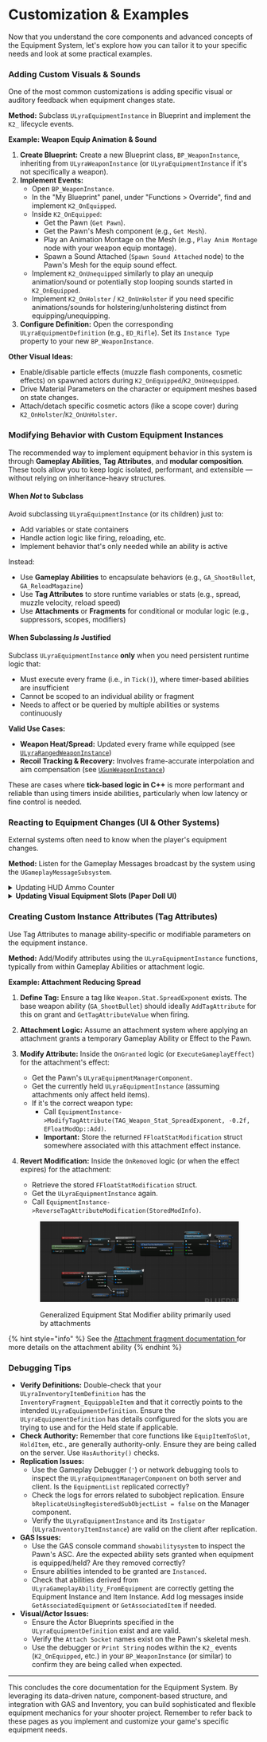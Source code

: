 # Customization & Examples

Now that you understand the core components and advanced concepts of the Equipment System, let's explore how you can tailor it to your specific needs and look at some practical examples.

### Adding Custom Visuals & Sounds

One of the most common customizations is adding specific visual or auditory feedback when equipment changes state.

**Method:** Subclass `ULyraEquipmentInstance` in Blueprint and implement the `K2_` lifecycle events.

**Example: Weapon Equip Animation & Sound**

1. **Create Blueprint:** Create a new Blueprint class, `BP_WeaponInstance`, inheriting from `ULyraWeaponInstance` (or `ULyraEquipmentInstance` if it's not specifically a weapon).
2. **Implement Events:**
   * Open `BP_WeaponInstance`.
   * In the "My Blueprint" panel, under "Functions > Override", find and implement `K2_OnEquipped`.
   * Inside `K2_OnEquipped`:
     * Get the Pawn (`Get Pawn`).
     * Get the Pawn's Mesh component (e.g., `Get Mesh`).
     * Play an Animation Montage on the Mesh (e.g., `Play Anim Montage` node with your weapon equip montage).
     * Spawn a Sound Attached (`Spawn Sound Attached` node) to the Pawn's Mesh for the equip sound effect.
   * Implement `K2_OnUnequipped` similarly to play an unequip animation/sound or potentially stop looping sounds started in `K2_OnEquipped`.
   * Implement `K2_OnHolster` / `K2_OnUnHolster` if you need specific animations/sounds for holstering/unholstering distinct from equipping/unequipping.
3. **Configure Definition:** Open the corresponding `ULyraEquipmentDefinition` (e.g., `ED_Rifle`). Set its `Instance Type` property to your new `BP_WeaponInstance`.

**Other Visual Ideas:**

* Enable/disable particle effects (muzzle flash components, cosmetic effects) on spawned actors during `K2_OnEquipped`/`K2_OnUnequipped`.
* Drive Material Parameters on the character or equipment meshes based on state changes.
* Attach/detach specific cosmetic actors (like a scope cover) during `K2_OnHolster`/`K2_OnUnHolster`.

### Modifying Behavior with Custom Equipment Instances

The recommended way to implement equipment behavior in this system is through **Gameplay Abilities**, **Tag Attributes**, and **modular composition**. These tools allow you to keep logic isolated, performant, and extensible — without relying on inheritance-heavy structures.

#### When _Not_ to Subclass

Avoid subclassing `ULyraEquipmentInstance` (or its children) just to:

* Add variables or state containers
* Handle action logic like firing, reloading, etc.
* Implement behavior that's only needed while an ability is active

Instead:

* Use **Gameplay Abilities** to encapsulate behaviors (e.g., `GA_ShootBullet`, `GA_ReloadMagazine`)
* Use **Tag Attributes** to store runtime variables or stats (e.g., spread, muzzle velocity, reload speed)
* Use **Attachments** or **Fragments** for conditional or modular logic (e.g., suppressors, scopes, modifiers)

#### When Subclassing _Is_ Justified

Subclass `ULyraEquipmentInstance` **only** when you need persistent runtime logic that:

* Must execute every frame (i.e., in `Tick()`), where timer-based abilities are insufficient
* Cannot be scoped to an individual ability or fragment
* Needs to affect or be queried by multiple abilities or systems continuously

**Valid Use Cases:**

* **Weapon Heat/Spread:** Updated every frame while equipped (see [`ULyraRangedWeaponInstance`](../weapons/range-weapon-instance.md))
* **Recoil Tracking & Recovery:** Involves frame-accurate interpolation and aim compensation (see [`UGunWeaponInstance`](../../core-modules/shooter-base/weapons/gun-weapon-instance.md))

These are cases where **tick-based logic in C++** is more performant and reliable than using timers inside abilities, particularly when low latency or fine control is needed.

### Reacting to Equipment Changes (UI & Other Systems)

External systems often need to know when the player's equipment changes.

**Method:** Listen for the Gameplay Messages broadcast by the system using the `UGameplayMessageSubsystem`.

<details>

<summary>Updating HUD Ammo Counter</summary>

* **Identify Messages:** The HUD might need to know:
  * When the held weapon changes (`TAG_Lyra_Equipment_Message_EquipmentChanged`, potentially filtered by checking if `bIsHeld` is true and the instance is a weapon).
  * When the ammo count _for the currently held weapon_ changes (This often comes from the _Inventory System_, perhaps via a message broadcast when an item's `StatTags` change, or by directly querying the `ULyraInventoryItemInstance` linked via the held `ULyraEquipmentInstance`).

- **Create Listener:** In your HUD Widget Blueprint or C++ code:
  * Get the `UGameplayMessageSubsystem`.
  * Register a listener for the relevant message tags (e.g., `TAG_Lyra_Equipment_Message_EquipmentChanged`). You'll likely need to filter messages to only react to those relevant to the locally controlled player's Pawn/Controller.

* **Implement Handler:** Create a function to handle the received message payload.
  * When `FLyraEquipmentChangeMessage` is received:
    * Check if it's for the local player's Pawn.
    * Check if `bIsHeld` is true and `EquipmentInstance` is valid and perhaps cast it to `ULyraWeaponInstance`.
    * If a new weapon is held, get its associated `ULyraInventoryItemInstance` (`EquipmentInstance->GetInstigator()`).
    * Query the `ItemInstance` for the current ammo (`GetStatTagStackCount(TAG_Inventory_Ammo_Current)`) and update the HUD text.
    * Store a reference to the current `ItemInstance` to listen for its specific ammo changes later if needed.
  * If listening for inventory-specific messages regarding ammo counts, update the HUD accordingly, but only if the changing item matches the currently stored reference for the held weapon.

</details>

<details>

<summary><strong>Updating Visual Equipment Slots (Paper Doll UI)</strong></summary>

* **Equipment Layout Widget:** This is your main UI container (e.g., a "Paper Doll" or "Character Screen" widget) where individual equipment slot widgets are placed and arranged according to your desired design.
* **Individual Equipment Slot Widgets:**
  * Each visual equipment slot (e.g., for Head, Chest, Primary Weapon) should ideally be its own dedicated widget (`W_EquipmentSlot` or similar).
  * **Association:** Within each slot widget, you associate it with a specific `GameplayTag` that it represents (e.g., `Lyra.Equipment.Slot.Armor.Head`). This tag is typically configurable in the widget's properties.
* **Listening for Changes:**
  * Each individual equipment slot widget registers to listen for the `FLyraEquipmentChangeMessage` (via the `UGameplayMessageSubsystem`).
* **Updating Individual Slot UI:**
  * When an equipment slot widget receives an `FLyraEquipmentChangeMessage`:
    1. It first checks if the message is relevant to the local player and if the `SlotTag` in the message matches the `GameplayTag` this widget is configured to represent.
    2. If it matches, the widget uses the information from the `FLyraEquipmentChangeMessage` (like `EquipmentInstance` and `bRemoval`) to update its appearance. This could involve:
       * Displaying the item's icon if an `EquipmentInstance` is now present.
       * Showing an empty state if `bRemoval` is true or `EquipmentInstance` is null for its slot.
       * Storing the `EquipmentInstance` for potential interaction (e.g., context menus).
* **Dynamic & Modular Design:**
  * This approach ensures the UI dynamically reflects the `ULyraEquipmentManagerComponent`'s state, which itself is driven by the flexible, item-defined slots.
  * If you introduce an equippable item that uses a brand-new slot tag, you simply:
    1. Create or duplicate an equipment slot widget.
    2. Place it in your main `Equipment Layout Widget`.
    3. Configure its representative `GameplayTag` to the new slot tag.\
       The existing messaging system will ensure it updates correctly.

{% hint style="success" %}
**Example Implementation (TetrisInventory Plugin):**

* The **TetrisInventory** **Plugin** provides an example of a simple paper doll UI. Equipment slot widgets can be added to an "Equipment Layout" parent widget.
* Each slot widget's target `GameplayTag` can be set in its default properties within the layout.
* The layout widget automaticallys find its child equipment slot widgets and initialize them or pass down necessary references. This example also showcases UI changes based on equipment state.
{% endhint %}

{% hint style="danger" %}
**Important Note on UI Completeness:** If an item is equipped to a `GameplayTag` for which no corresponding equipment slot widget exists in your UI, the `ULyraEquipmentManagerComponent` will still successfully equip the item. However, players would have no visual representation or direct UI-based way to interact with that specific equipped slot.
{% endhint %}

</details>

### Creating Custom Instance Attributes (Tag Attributes)

Use Tag Attributes to manage ability-specific or modifiable parameters on the equipment instance.

**Method:** Add/Modify attributes using the `ULyraEquipmentInstance` functions, typically from within Gameplay Abilities or attachment logic.

**Example: Attachment Reducing Spread**

1. **Define Tag:** Ensure a tag like `Weapon.Stat.SpreadExponent` exists. The base weapon ability (`GA_ShootBullet`) should ideally `AddTagAttribute` for this on grant and `GetTagAttributeValue` when firing.
2. **Attachment Logic:** Assume an attachment system where applying an attachment grants a temporary Gameplay Ability or Effect to the Pawn.
3. **Modify Attribute:** Inside the `OnGranted` logic (or `ExecuteGameplayEffect`) for the attachment's effect:
   * Get the Pawn's `ULyraEquipmentManagerComponent`.
   * Get the currently held `ULyraEquipmentInstance` (assuming attachments only affect held items).
   * If it's the correct weapon type:
     * Call `EquipmentInstance->ModifyTagAttribute(TAG_Weapon_Stat_SpreadExponent, -0.2f, EFloatModOp::Add)`.
     * **Important:** Store the returned `FFloatStatModification` struct somewhere associated with this attachment effect instance.
4.  **Revert Modification:** Inside the `OnRemoved` logic (or when the effect expires) for the attachment:

    * Retrieve the stored `FFloatStatModification` struct.
    * Get the `ULyraEquipmentInstance` again.
    * Call `EquipmentInstance->ReverseTagAttributeModification(StoredModInfo)`.

    <figure><img src="../../.gitbook/assets/image (109).png" alt=""><figcaption><p>Generalized Equipment Stat Modifier ability primarily used by attachments</p></figcaption></figure>

{% hint style="info" %}
See the [Attachment fragment documentation ](../items/item-fragments-in-depth/attachment-system/)for more details on the attachment ability
{% endhint %}

### Debugging Tips

* **Verify Definitions:** Double-check that your `ULyraInventoryItemDefinition` has the `InventoryFragment_EquippableItem` and that it correctly points to the intended `ULyraEquipmentDefinition`. Ensure the `ULyraEquipmentDefinition` has details configured for the slots you are trying to use and for the Held state if applicable.
* **Check Authority:** Remember that core functions like `EquipItemToSlot`, `HoldItem`, etc., are generally authority-only. Ensure they are being called on the server. Use `HasAuthority()` checks.
* **Replication Issues:**
  * Use the Gameplay Debugger (`'`) or network debugging tools to inspect the `ULyraEquipmentManagerComponent` on both server and client. Is the `EquipmentList` replicated correctly?
  * Check the logs for errors related to subobject replication. Ensure `bReplicateUsingRegisteredSubObjectList = false` on the Manager component.
  * Verify the `ULyraEquipmentInstance` and its `Instigator` (`ULyraInventoryItemInstance`) are valid on the client after replication.
* **GAS Issues:**
  * Use the GAS console command `showabilitysystem` to inspect the Pawn's ASC. Are the expected ability sets granted when equipment is equipped/held? Are they removed correctly?
  * Ensure abilities intended to be granted are `Instanced`.
  * Check that abilities derived from `ULyraGameplayAbility_FromEquipment` are correctly getting the Equipment Instance and Item Instance. Add log messages inside `GetAssociatedEquipment` or `GetAssociatedItem` if needed.
* **Visual/Actor Issues:**
  * Ensure the Actor Blueprints specified in the `ULyraEquipmentDefinition` exist and are valid.
  * Verify the `Attach Socket` names exist on the Pawn's skeletal mesh.
  * Use the debugger or `Print String` nodes within the `K2_` events (`K2_OnEquipped`, etc.) in your `BP_WeaponInstance` (or similar) to confirm they are being called when expected.

***

This concludes the core documentation for the Equipment System. By leveraging its data-driven nature, component-based structure, and integration with GAS and Inventory, you can build sophisticated and flexible equipment mechanics for your shooter project. Remember to refer back to these pages as you implement and customize your game's specific equipment needs.
